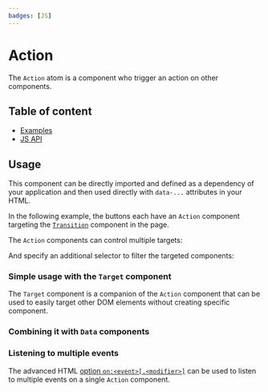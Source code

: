 ```yaml
---
badges: [JS]
---
```


# Action <Badges :texts="$frontmatter.badges" />

The `Action` atom is a component who trigger an action on other components.

## Table of content

- [Examples](./examples.html)
- [JS API](./js-api.html)

## Usage

This component can be directly imported and defined as a dependency of your application and then used directly with `data-...` attributes in your HTML.

In the following example, the buttons each have an `Action` component targeting the [`Transition`](/components/Transition/index.html) component in the page.

<PreviewPlayground
  :html="() => import('./stories/basic/app.twig')"
  :script="() => import('./stories/basic/app.js?raw')"
  />

The `Action` components can control multiple targets:

<PreviewPlayground
  :html="() => import('./stories/basic/app-multiple.twig')"
  :script="() => import('./stories/basic/app.js?raw')"
  />

And specify an additional selector to filter the targeted components:

<PreviewPlayground
  :html="() => import('./stories/basic/app-selector.twig')"
  :script="() => import('./stories/basic/app.js?raw')"
  />


### Simple usage with the `Target` component

The `Target` component is a companion of the `Action` component that can be used to easily target other DOM elements without creating specific component.

<PreviewPlayground
  :html="() => import('./stories/target/app.twig')"
  :script="() => import('./stories/target/app.js?raw')"
  />

### Combining it with `Data` components

<PreviewPlayground
  :html="() => import('./stories/counter/app.twig')"
  :script="() => import('./stories/counter/app.js?raw')"
  />

### Listening to multiple events

The advanced HTML [option `on:<event>[.<modifier>]`](./js-api.html#on-event-modifier) can be used to listen to multiple events on a single `Action` component.

<PreviewPlayground
  :html="() => import('./stories/multiple-events/app.twig')"
  :script="() => import('./stories/multiple-events/app.js?raw')"
  />
